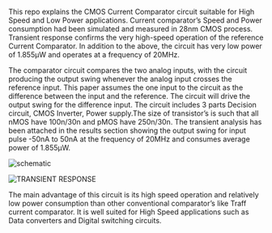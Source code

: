 This repo explains the CMOS Current Comparator circuit suitable for High Speed and Low Power applications. Current comparator’s Speed and Power consumption had been simulated and measured in 28nm CMOS process. Transient response confirms the very high-speed operation of the reference Current Comparator. In addition to the above, the circuit has very low power of 1.855μW and operates at a frequency of 20MHz.

The comparator circuit compares the two analog inputs, with the circuit producing the output swing whenever the analog input crosses the reference input. This paper assumes the one input to the circuit as the difference between the input and the reference. The circuit will drive the output swing for the difference input. The circuit includes 3 parts Decision circuit, CMOS Inverter, Power supply.The size of transistor’s is such that all nMOS have 100n/30n and pMOS have 250n/30n. The transient analysis has been attached in the results section showing the output swing for input pulse -50nA to 50nA at the frequency of 20MHz and consumes average power of 1.855μW.



![schematic](https://user-images.githubusercontent.com/100557113/156106636-74957a0f-dc08-4be2-8037-bbc2ef0d85d6.jpg)


![TRANSIENT RESPONSE](https://user-images.githubusercontent.com/100557113/156106760-d9d93fa8-1f19-4431-9819-ef17ce2d6155.jpg)

The main advantage of this circuit is its high speed operation and relatively low power consumption than other conventional comparator’s like Traff current comparator. It is well suited for High Speed applications such as Data converters and Digital switching circuits.



